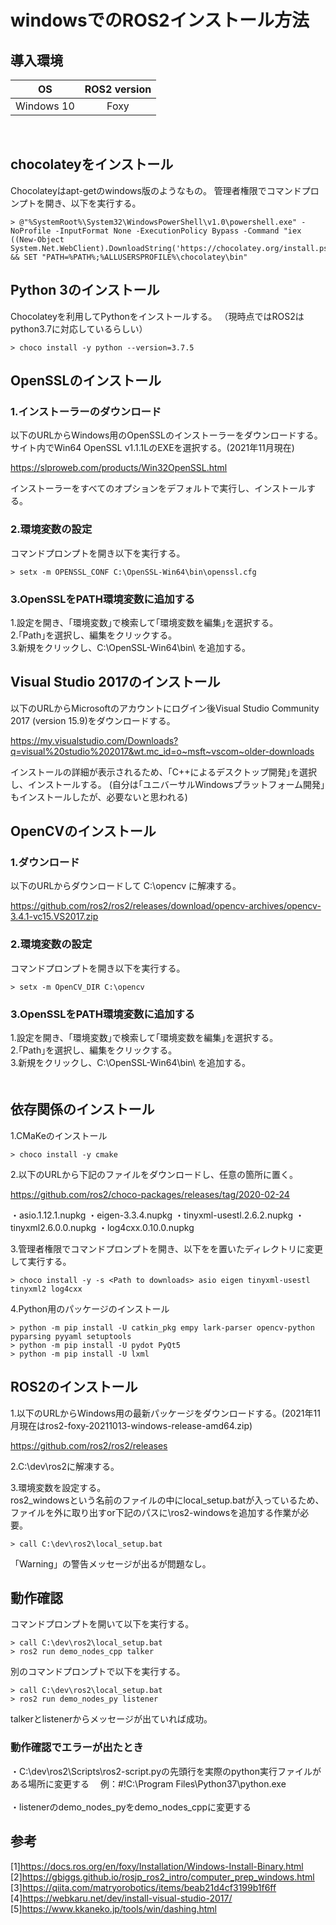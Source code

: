 # windowsでのROS2インストール方法


## 導入環境

| OS | ROS2 version |
|:-:|:-:|
| Windows 10 | Foxy |

<br>

## chocolateyをインストール

Chocolateyはapt-getのwindows版のようなもの。
管理者権限でコマンドプロンプトを開き、以下を実行する。

```
> @"%SystemRoot%\System32\WindowsPowerShell\v1.0\powershell.exe" -NoProfile -InputFormat None -ExecutionPolicy Bypass -Command "iex ((New-Object System.Net.WebClient).DownloadString('https://chocolatey.org/install.ps1'))" && SET "PATH=%PATH%;%ALLUSERSPROFILE%\chocolatey\bin"
```

## Python 3のインストール

Chocolateyを利用してPythonをインストールする。
（現時点ではROS2はpython3.7に対応しているらしい）

```
> choco install -y python --version=3.7.5
```

## OpenSSLのインストール
### 1.インストーラーのダウンロード

以下のURLからWindows用のOpenSSLのインストーラーをダウンロードする。
サイト内でWin64 OpenSSL v1.1.1LのEXEを選択する。(2021年11月現在)

https://slproweb.com/products/Win32OpenSSL.html

インストーラーをすべてのオプションをデフォルトで実行し、インストールする。

### 2.環境変数の設定

コマンドプロンプトを開き以下を実行する。

```
> setx -m OPENSSL_CONF C:\OpenSSL-Win64\bin\openssl.cfg
```
### 3.OpenSSLをPATH環境変数に追加する

1.設定を開き、｢環境変数｣で検索して｢環境変数を編集｣を選択する。<br>
2.｢Path｣を選択し、編集をクリックする。<br>
3.新規をクリックし、C:\OpenSSL-Win64\bin\ を追加する。<br>

## Visual Studio 2017のインストール 

以下のURLからMicrosoftのアカウントにログイン後Visual Studio Community 2017 (version 15.9)をダウンロードする。

https://my.visualstudio.com/Downloads?q=visual%20studio%202017&wt.mc_id=o~msft~vscom~older-downloads

インストールの詳細が表示されるため、｢C++によるデスクトップ開発｣を選択し、インストールする。
(自分は｢ユニバーサルWindowsプラットフォーム開発｣もインストールしたが、必要ないと思われる)

## OpenCVのインストール

### 1.ダウンロード

以下のURLからダウンロードして C:\opencv に解凍する。

https://github.com/ros2/ros2/releases/download/opencv-archives/opencv-3.4.1-vc15.VS2017.zip

### 2.環境変数の設定

コマンドプロンプトを開き以下を実行する。

```
> setx -m OpenCV_DIR C:\opencv
```
### 3.OpenSSLをPATH環境変数に追加する

1.設定を開き、｢環境変数｣で検索して｢環境変数を編集｣を選択する。<br>
2.｢Path｣を選択し、編集をクリックする。<br>
3.新規をクリックし、C:\OpenSSL-Win64\bin\ を追加する。<br>　

## 依存関係のインストール

1.CMaKeのインストール
```
> choco install -y cmake
```

2.以下のURLから下記のファイルをダウンロードし、任意の箇所に置く。

https://github.com/ros2/choco-packages/releases/tag/2020-02-24

・asio.1.12.1.nupkg
・eigen-3.3.4.nupkg
・tinyxml-usestl.2.6.2.nupkg
・tinyxml2.6.0.0.nupkg
・log4cxx.0.10.0.nupkg

3.管理者権限でコマンドプロンプトを開き、以下を<Path to downloads>を置いたディレクトリに変更して実行する。
```
> choco install -y -s <Path to downloads> asio eigen tinyxml-usestl tinyxml2 log4cxx
```

4.Python用のパッケージのインストール
```
> python -m pip install -U catkin_pkg empy lark-parser opencv-python pyparsing pyyaml setuptools
> python -m pip install -U pydot PyQt5
> python -m pip install -U lxml
```

## ROS2のインストール

1.以下のURLからWindows用の最新パッケージをダウンロードする。(2021年11月現在はros2-foxy-20211013-windows-release-amd64.zip)

https://github.com/ros2/ros2/releases

2.C:\dev\ros2に解凍する。

3.環境変数を設定する。<br>
ros2_windowsという名前のファイルの中にlocal_setup.batが入っているため、ファイルを外に取り出すor下記のパスに\ros2-windowsを追加する作業が必要。
```
> call C:\dev\ros2\local_setup.bat
```
「Warning」の警告メッセージが出るが問題なし。

## 動作確認

コマンドプロンプトを開いて以下を実行する。
```
> call C:\dev\ros2\local_setup.bat
> ros2 run demo_nodes_cpp talker
```
別のコマンドプロンプトで以下を実行する。
```
> call C:\dev\ros2\local_setup.bat
> ros2 run demo_nodes_py listener
```
talkerとlistenerからメッセージが出ていれば成功。

### 動作確認でエラーが出たとき
・C:\dev\ros2\Scripts\ros2-script.pyの先頭行を実際のpython実行ファイルがある場所に変更する
　例：#!C:\Program Files\Python37\python.exe
<br><br>・listenerのdemo_nodes_pyをdemo_nodes_cppに変更する

## 参考

[1]https://docs.ros.org/en/foxy/Installation/Windows-Install-Binary.html <br>
[2]https://gbiggs.github.io/rosjp_ros2_intro/computer_prep_windows.html <br>
[3]https://qiita.com/matryorobotics/items/beab21d4cf3199b1f6ff <br>
[4]https://webkaru.net/dev/install-visual-studio-2017/ <br>
[5]https://www.kkaneko.jp/tools/win/dashing.html <br>